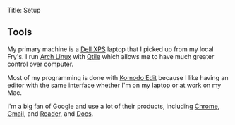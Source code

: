Title: Setup

## Tools

My primary machine is a [Dell XPS](http://www.frys.com/product/6661324) laptop that I picked up from my local Fry's. I run [Arch Linux](http://www.archlinux.org/) with [Qtile](http://qtile.org/) which allows me to have much greater control over computer.

Most of my programming is done with [Komodo Edit](http://www.activestate.com/komodo-edit) because I like having an editor with the same interface whether I'm on my laptop or at work on my Mac.

I'm a big fan of Google and use a lot of their products, including [Chrome](http://google.com/chrome), [Gmail](http://gmail.com/), and [Reader](http://google.com/reader), and [Docs](http://docs.google.com/).
